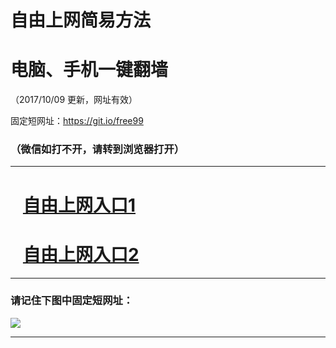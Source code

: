 ﻿# 自由上网简易方法

# 电脑、手机一键翻墙

（2017/10/09 更新，网址有效）

固定短网址：https://git.io/free99

### （微信如打不开，请转到浏览器打开）


***





# &nbsp;&nbsp; <a href="http://ft1282518018.fwq-tz-1001.info/fwqtz01.html?t=100900132143 " target="_blank">自由上网入口1</a>
# &nbsp;&nbsp; <a href="http://ft1670428413.fwq-tz-1002.info/fwqtz02.html?t=100900117047 " target="_blank">自由上网入口2</a>
***

### 请记住下图中固定短网址：

<img src="https://s3-us-west-2.amazonaws.com/fwq-1001/yjfq-20170905okok.png" /> 


***

